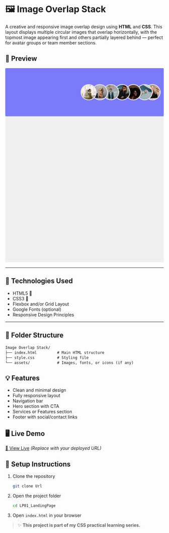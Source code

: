 # 🖼️ Image Overlap Stack

A creative and responsive image overlap design using **HTML** and **CSS**. This layout displays multiple circular images that overlap horizontally, with the topmost image appearing first and others partially layered behind — perfect for avatar groups or team member sections.


## 📸 Preview

![Desktop View](./assets/images/Desktop%20View.png)

---

## 🧰 Technologies Used

- HTML5 🧱
- CSS3 🎨
- Flexbox and/or Grid Layout
- Google Fonts (optional)
- Responsive Design Principles

---

## 📁 Folder Structure

```
Image Overlap Stack/
├── index.html         # Main HTML structure
├── style.css          # Styling file
└── assets/            # Images, fonts, or icons (if any)
```

## 💡 Features

- Clean and minimal design
- Fully responsive layout
- Navigation bar
- Hero section with CTA
- Services or Features section
- Footer with social/contact links


## 🖥️ Live Demo

[🔗 View Live](https://your-live-link.com) *(Replace with your deployed URL)*

## 📌 Setup Instructions

1. Clone the repository  
   ```bash
   git clone Url
   ```

2. Open the project folder  
   ```bash
   cd LP01_LandingPage
   ```

3. Open `index.html` in your browser


> ✨ **This project is part of my CSS practical learning series.**
